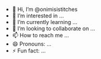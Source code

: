 - 👋 Hi, I’m @onimisistitches
- 👀 I’m interested in ...
- 🌱 I’m currently learning ...
- 💞️ I’m looking to collaborate on ...
- 📫 How to reach me ...
- 😄 Pronouns: ...
- ⚡ Fun fact: ...

<!---
onimisistitches/onimisistitches is a ✨ special ✨ repository because its `README.md` (this file) appears on your GitHub profile.
You can click the Preview link to take a look at your changes.
--->
